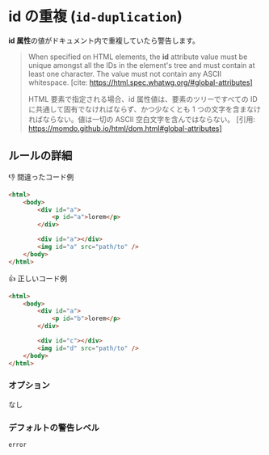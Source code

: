 # id の重複 (`id-duplication`)

**id 属性**の値がドキュメント内で重複していたら警告します。

> When specified on HTML elements, the **id** attribute value must be unique amongst all the IDs in the element's tree and must contain at least one character. The value must not contain any ASCII whitespace.
> [cite: https://html.spec.whatwg.org/#global-attributes]
>
> HTML 要素で指定される場合、id 属性値は、要素のツリーですべての ID に共通して固有でなければならず、かつ少なくとも 1 つの文字を含まなければならない。値は一切の ASCII 空白文字を含んではならない。
> [引用: https://momdo.github.io/html/dom.html#global-attributes]

## ルールの詳細

👎 間違ったコード例

```html
<html>
	<body>
		<div id="a">
			<p id="a">lorem</p>
		</div>

		<div id="a"></div>
		<img id="a" src="path/to" />
	</body>
</html>
```

👍 正しいコード例

```html
<html>
	<body>
		<div id="a">
			<p id="b">lorem</p>
		</div>

		<div id="c"></div>
		<img id="d" src="path/to" />
	</body>
</html>
```

### オプション

なし

### デフォルトの警告レベル

`error`
